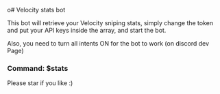 o# Velocity stats bot

This bot will retrieve your Velocity sniping stats, simply change the token and put your API keys inside the array, and start the bot.

Also, you need to turn all intents ON for the bot to work (on discord dev Page)

### Command: $stats

Please star if you like :)
